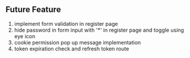 ## Future Feature

1. implement form validation in register page
2. hide password in form input with '*' in register page and toggle using eye icon
3. cookie permission pop up message implementation
4. token expiration check and refresh token route

